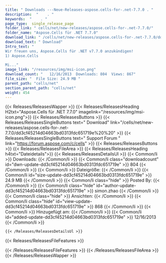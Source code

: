 ```yaml
---
title: " Downloads ---Neue-Releases-aspose.cells-for-.net-7.7.0 . "
description:  "    . " 
keywords:  "    . " 
page_type:  single_release_page
folder_link: " cells/net/new-releases/aspose.cells-for-.net-7.7.0/"
folder_name: "Aspose.Cells für .NET 7.7.0"
download_link: " /cells/net/new-releases/aspose.cells-for-.net-7.7.0/dd3cf45214d04663bd0313fdc651719e"
download_text: " Download"
Intro_text: " 
Wir freuen uns, Aspose.Cells für .NET v7.7.0 anzukündigen!
1) Aspose.Cells
 
Mi..."
image_link: "/resources/img/msi-icon.png"
download_count: "   12/16/2013  Downloads: 804  Views: 867"
file_size: "  File Size: 24.9 MB "
parent_path: "cells/net"
section_parent_path: "cells/net"
weight: 454
---
```


{{< Releases/ReleasesWapper >}}
  {{< Releases/ReleasesHeading H2txt="Aspose.Cells für .NET 7.7.0" imagelink="/resources/img/msi-icon.png">}}
  {{< Releases/ReleasesButtons >}}
    {{< Releases/ReleasesSingleButtons text=" Download" link="/cells/net/new-releases/aspose.cells-for-.net-7.7.0/dd3cf45214d04663bd0313fdc651719e%20%20" >}}
    {{< Releases/ReleasesSingleButtons text=" Support Forum " link="https://forum.aspose.com/c/cells" >}}
  {{< Releases/ReleasesButtons >}}
  {{< Releases/ReleasesFileArea >}}
    {{< Releases/ReleasesHeading h4txt="Dateidetails">}}
    {{< Releases/ReleasesDetailsUl >}}
            {{< Common/li >}} Downloads: {{< /Common/li >}}
      {{< Common/li class="downloadcount" id="dwn-update-dd3cf45214d04663bd0313fdc651719e" >}} 804 {{< /Common/li >}}
      {{< Common/li >}} Dateigröße: {{< /Common/li >}}
      {{< Common/li id="size-update-dd3cf45214d04663bd0313fdc651719e" >}} 24.9 MB {{< /Common/li >}} 
      {{< Common/li  class="hide" >}} Posted By: {{< /Common/li >}} 
      {{< Common/li class="hide" id="author-update-dd3cf45214d04663bd0313fdc651719e" >}} simon.zhao {{< /Common/li >}}
      {{< Common/li class="hide" >}} Ansichten: {{< /Common/li >}}
      {{< Common/li class="hide" id="view-update-dd3cf45214d04663bd0313fdc651719e" >}} 868 {{< /Common/li >}}
      {{< Common/li >}} Hinzugefügt am: {{< /Common/li >}}
      {{< Common/li id="added-update-dd3cf45214d04663bd0313fdc651719e" >}} 12/16/2013 {{< /Common/li >}} 

    {{< /Releases/ReleasesDetailsUl >}}

  {{< Releases/ReleasesFileFeatures >}}
      
  {{< /Releases/ReleasesFileFeatures >}}
 {{< /Releases/ReleasesFileArea >}}
{{< /Releases/ReleasesWapper >}}



